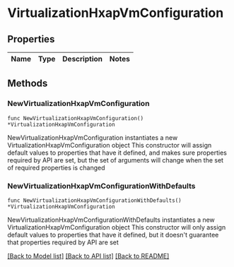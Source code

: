 # VirtualizationHxapVmConfiguration

## Properties

Name | Type | Description | Notes
------------ | ------------- | ------------- | -------------

## Methods

### NewVirtualizationHxapVmConfiguration

`func NewVirtualizationHxapVmConfiguration() *VirtualizationHxapVmConfiguration`

NewVirtualizationHxapVmConfiguration instantiates a new VirtualizationHxapVmConfiguration object
This constructor will assign default values to properties that have it defined,
and makes sure properties required by API are set, but the set of arguments
will change when the set of required properties is changed

### NewVirtualizationHxapVmConfigurationWithDefaults

`func NewVirtualizationHxapVmConfigurationWithDefaults() *VirtualizationHxapVmConfiguration`

NewVirtualizationHxapVmConfigurationWithDefaults instantiates a new VirtualizationHxapVmConfiguration object
This constructor will only assign default values to properties that have it defined,
but it doesn't guarantee that properties required by API are set


[[Back to Model list]](../README.md#documentation-for-models) [[Back to API list]](../README.md#documentation-for-api-endpoints) [[Back to README]](../README.md)


